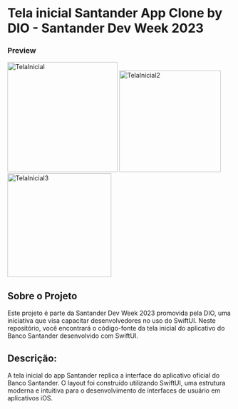 # Tela inicial Santander App Clone by DIO - Santander Dev Week 2023
### Preview
<img width="247" alt="TelaInicial" src="https://github.com/GuiGarcea/santander-dev-week-2023-ios/assets/101848018/e5de70ea-4683-4585-ba44-c62c767bd382">
<img width="228" alt="TelaInicial2" src="https://github.com/GuiGarcea/santander-dev-week-2023-ios/assets/101848018/6d9fd590-1a04-43e0-afca-2f92d3fb88a3">
<img width="233" alt="TelaInicial3" src="https://github.com/GuiGarcea/santander-dev-week-2023-ios/assets/101848018/fa026a4a-3f25-4a5f-be20-2cab9ef12ec2">

## Sobre o Projeto
Este projeto é parte da Santander Dev Week 2023 promovida pela DIO, uma iniciativa que visa capacitar desenvolvedores no uso do SwiftUI. Neste repositório, você encontrará o código-fonte da tela inicial do aplicativo do Banco Santander desenvolvido com SwiftUI.

## Descrição:
A tela inicial do app Santander replica a interface do aplicativo oficial do Banco Santander. O layout foi construído utilizando SwiftUI, uma estrutura moderna e intuitiva para o desenvolvimento de interfaces de usuário em aplicativos iOS.

